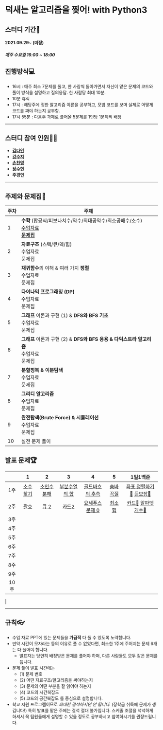 # 덕새는 알고리즘을 찢어! with Python3

## 스터디 기간🚀
#### 2021.09.29~ (미정)
##### 매주 수요일 16:00 ~ 18:00

## 진행방식💻
- 16시 : 매주 최소 7문제를 풀고, 한 사람씩 돌아가면서 자신이 맡은 문제의 코드와 풀이 방식을 설명하고 질의응답. 한 사람당 최대 10분. 
- 10분 휴식
- 17시 : 해당주에 정한 알고리즘 이론을 공부하고, 모범 코드를 보며 실제로 어떻게 코드를 짜야 하는지 공부함.
- 17시 55분 : 다음주 과제로 풀어올 5문제를 1인당 1문제씩 배정

---
## 스터디 참여 인원👩‍💻
- [**김다인**](https://github.com/dev-dain)
- [**강수지**](https://github.com/KangSuzy)
- [**손찬영**](https://github.com/helloimscy)
- [**장수현**](https://github.com/soohyxn)
- **주경연**

---

## 주제와 문제집📖
| 주차 | 주제 |
|---|---|
| 1  |  **수학** (합공식/피보나치수/약수/최대공약수/최소공배수/소수)<br>[수업자료](https://github.com/dev-dain/Dukgorithm/blob/master/week1/study/%EC%95%8C%EA%B3%A0%EB%A6%AC%EC%A6%98%20%EC%8A%A4%ED%84%B0%EB%94%94%201%EC%A3%BC.pdf)<br>[**문제집**](https://www.acmicpc.net/workbook/view/8997) |
| 2  |  **자료구조** (스택/큐/덱/힙)<br>수업자료<br>문제집 |
| 3  |  **재귀함수**의 이해 & 여러 가지 **정렬**<br>수업자료<br>문제집 |
| 4  |  **다이나믹 프로그래밍 (DP)**<br>수업자료<br>문제집 |
| 5  |  **그래프** 이론과 구현 (1) & **DFS와 BFS 기초**<br>수업자료<br>문제집 |
| 6  |  **그래프** 이론과 구현 (2) & **DFS와 BFS 응용 & 다익스트라 알고리즘**<br>수업자료<br>문제집 |
| 7  |  **분할정복 & 이분탐색**<br>수업자료<br>문제집 |
| 8  |  **그리디 알고리즘**<br>수업자료<br>문제집 |
| 9  |  **완전탐색(Brute Force) & 시뮬레이션** <br>수업자료<br>문제집 |
| 10  | 실전 문제 풀이  |


## 발표 문제🏆

|        |                      1                       |                         2                         |                          3                          |                           4                           |                         5                         |                          1일1백준                          |
| :----: | :------------------------------------------: | :-----------------------------------------------: | :-------------------------------------------------: | :---------------------------------------------------: | :-----------------------------------------------: | :------------------------------------------------------: |
| 1주  | [소수 찾기](https://www.acmicpc.net/problem/1978) | [소인수 분해](https://www.acmicpc.net/problem/11653) | [부분수열의 합](https://www.acmicpc.net/problem/1182) | [골드바흐의 추측](https://www.acmicpc.net/problem/9020) | [숨바꼭질](https://www.acmicpc.net/problem/17087) | [좌표 정렬하기🥈](https://www.acmicpc.net/problem/11650) [듣보잡🥈](https://www.acmicpc.net/problem/1764) |
| 2주  | [괄호](https://www.acmicpc.net/problem/9012)| [큐 2](https://www.acmicpc.net/problem/18258) | [카드2](https://www.acmicpc.net/problem/2164)| [요세푸스 문제 0](https://www.acmicpc.net/problem/11866)  |  [최소 힙](https://www.acmicpc.net/problem/1927) |    [카드🥈](https://www.acmicpc.net/problem/11652) [알파벳 개수🥉](https://www.acmicpc.net/problem/10808)  |
| 3주  |  | | |  |  |                                                              |
| 4주  | ||| | |  |
| 5주  |||||  ||
| 6주  || | |  |                                                  |                                                              |
| 7주  || |||                                                   |                                                              |
| 8주  | |||                                                       |                                                   |                                                              |
| 9주  |                                              |                                                   |                                                     |                                                       |                                                   |                                                          |
| 10주 |                                              |                                                   |                                                     |                                                       |                                                   |                                                          |
|

---
## 규칙👓
- 수업 자료 PPT에 있는 문제들을 **가급적** 다 풀 수 있도록 노력합니다.
- 만약 시간이 모자라는 등의 이유로 풀 수 없었다면, 최소한 1주에 주어지는 문제 6개는 다 풀어야 합니다. 
	- 발표자는 당연히 배정받은 문제를 풀어야 하며, 다른 사람들도 모두 같은 문제를 풉니다. 
- 문제 풀이 발표 시간에는 
	- (1) 문제 번호
	- (2) 어떤 자료구조/알고리즘을 써야하는지
	- (3) 문제의 어떤 부분을 잘 읽어야 하는지
	- (4) 코드의 시간복잡도
	- (5) 코드의 공간복잡도
	를 중심으로 설명합니다.
- 학교 지원 프로그램이므로 *최대한 결석하시면 안 됩니다.* (장학금 취득에 문제가 생깁니다!) 특히 발표를 맡은 주에는 결석 절대 불가입니다. 스케줄 조절을 넉넉하게 하셔서 꼭 팀원들에게 설명할 수 있을 정도로 공부하시고 참여하시기를 권장드립니다. 	

